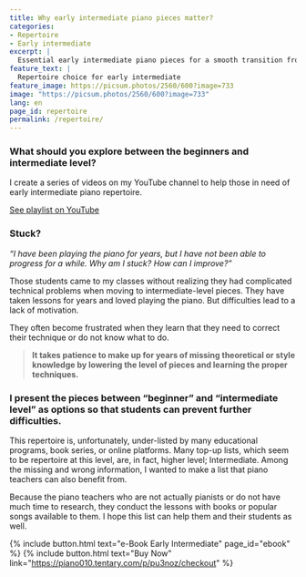```yaml
---
title: Why early intermediate piano pieces matter? 
categories:
- Repertoire
- Early intermediate
excerpt: |
  Essential early intermediate piano pieces for a smooth transition from beginner to intermediate. Curated YouTube playlist and eBook help students tackle technical challenges and avoid frustration. Ideal for self-learners and teachers, fills gaps in traditional resources, empowering confident progress.
feature_text: |
  Repertoire choice for early intermediate
feature_image: https://picsum.photos/2560/600?image=733
image: "https://picsum.photos/2560/600?image=733"
lang: en
page_id: repertoire
permalink: /repertoire/
---
```


### What should you explore between the beginners and intermediate level?

​I create a series of videos on my YouTube channel to help those in need of early intermediate piano repertoire.

​[See playlist on YouTube](https://www.youtube.com/playlist?list=PLoEVTzF1FSNF3wVZ9sMMEoSVKzxYDL5Zk) 

### Stuck?

_“I have been playing the piano for years, but I have not been able to progress for a while. Why am I stuck? How can I improve?”_

Those students came to my classes without realizing they had complicated technical problems when moving to intermediate-level pieces. They have taken lessons for years and loved playing the piano. But difficulties lead to a lack of motivation. 

They often become frustrated when they learn that they need to correct their technique or do not know what to do.

> **It takes patience to make up for years of missing theoretical or style knowledge by lowering the level of pieces and learning the proper techniques.**

### I present the pieces between “beginner” and “intermediate level” as options so that students can prevent further difficulties.

This repertoire is, unfortunately, under-listed by many educational programs, book series, or online platforms. Many top-up lists, which seem to be repertoire at this level, are, in fact, higher level; Intermediate. Among the missing and wrong information, I wanted to make a list that piano teachers can also benefit from.

Because the piano teachers who are not actually pianists or do not have much time to research, they conduct the lessons with books or popular songs available to them. I hope this list can help them and their students as well.

{% include button.html text="e-Book Early Intermediate" page_id="ebook" %} {% include button.html text="Buy Now" link="https://piano010.tentary.com/p/pu3noz/checkout" %}
